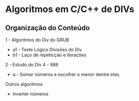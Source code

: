 # Algoritmos em C/C++ de DIVs
## Organização do Conteúdo
1 - Algoritmos do Div do GRUB

- a1 - Teste Lógico Divisões do Div
- b1 - Laço de repeticção e iterações

2 - Estudo do Div 4 - 886

- a - Somar números e escolher o menor dentre eles.

Outros algoritmos
- Inverter números

